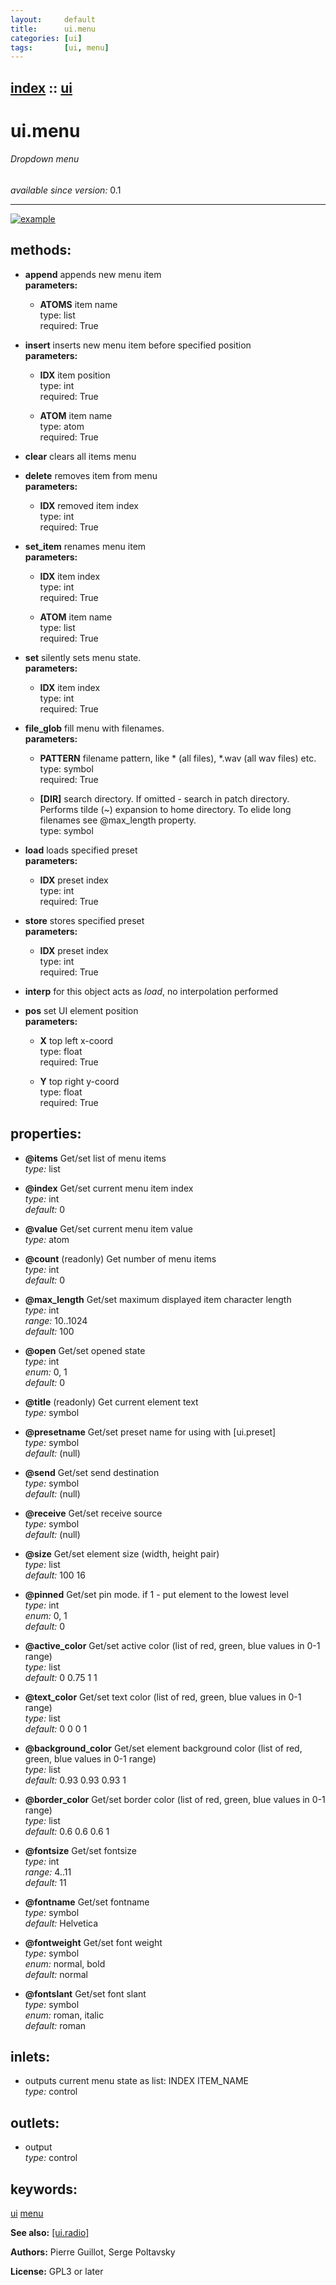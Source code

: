 ```yaml
---
layout:     default
title:      ui.menu
categories: [ui]
tags:       [ui, menu]
---
```

[index](index.html) :: [ui](category_ui.html)
---

# ui.menu

###### Dropdown menu

*available since version:* 0.1

---




[![example](../examples/img/ui.menu.jpg)](../examples/pd/ui.menu.pd)





## methods:

* **append**
appends new menu item<br>
  __parameters:__
  - **ATOMS** item name<br>
    type: list <br>
    required: True <br>

* **insert**
inserts new menu item before specified position<br>
  __parameters:__
  - **IDX** item position<br>
    type: int <br>
    required: True <br>

  - **ATOM** item name<br>
    type: atom <br>
    required: True <br>

* **clear**
clears all items menu<br>

* **delete**
removes item from menu<br>
  __parameters:__
  - **IDX** removed item index<br>
    type: int <br>
    required: True <br>

* **set_item**
renames menu item<br>
  __parameters:__
  - **IDX** item index<br>
    type: int <br>
    required: True <br>

  - **ATOM** item name<br>
    type: list <br>
    required: True <br>

* **set**
silently sets menu state.<br>
  __parameters:__
  - **IDX** item index<br>
    type: int <br>
    required: True <br>

* **file_glob**
fill menu with filenames.<br>
  __parameters:__
  - **PATTERN** filename pattern, like * (all files), *.wav (all wav files) etc.<br>
    type: symbol <br>
    required: True <br>

  - **[DIR]** search directory. If omitted - search in patch directory. Performs tilde (~) expansion to home directory. To elide long filenames see @max_length property.<br>
    type: symbol <br>

* **load**
loads specified preset<br>
  __parameters:__
  - **IDX** preset index<br>
    type: int <br>
    required: True <br>

* **store**
stores specified preset<br>
  __parameters:__
  - **IDX** preset index<br>
    type: int <br>
    required: True <br>

* **interp**
for this object acts as *load*, no interpolation performed<br>

* **pos**
set UI element position<br>
  __parameters:__
  - **X** top left x-coord<br>
    type: float <br>
    required: True <br>

  - **Y** top right y-coord<br>
    type: float <br>
    required: True <br>




## properties:

* **@items** 
Get/set list of menu items<br>
_type:_ list<br>

* **@index** 
Get/set current menu item index<br>
_type:_ int<br>
_default:_ 0<br>

* **@value** 
Get/set current menu item value<br>
_type:_ atom<br>

* **@count** (readonly)
Get number of menu items<br>
_type:_ int<br>
_default:_ 0<br>

* **@max_length** 
Get/set maximum displayed item character length<br>
_type:_ int<br>
_range:_ 10..1024<br>
_default:_ 100<br>

* **@open** 
Get/set opened state<br>
_type:_ int<br>
_enum:_ 0, 1<br>
_default:_ 0<br>

* **@title** (readonly)
Get current element text<br>
_type:_ symbol<br>

* **@presetname** 
Get/set preset name for using with [ui.preset]<br>
_type:_ symbol<br>
_default:_ (null)<br>

* **@send** 
Get/set send destination<br>
_type:_ symbol<br>
_default:_ (null)<br>

* **@receive** 
Get/set receive source<br>
_type:_ symbol<br>
_default:_ (null)<br>

* **@size** 
Get/set element size (width, height pair)<br>
_type:_ list<br>
_default:_ 100 16<br>

* **@pinned** 
Get/set pin mode. if 1 - put element to the lowest level<br>
_type:_ int<br>
_enum:_ 0, 1<br>
_default:_ 0<br>

* **@active_color** 
Get/set active color (list of red, green, blue values in 0-1 range)<br>
_type:_ list<br>
_default:_ 0 0.75 1 1<br>

* **@text_color** 
Get/set text color (list of red, green, blue values in 0-1 range)<br>
_type:_ list<br>
_default:_ 0 0 0 1<br>

* **@background_color** 
Get/set element background color (list of red, green, blue values in 0-1 range)<br>
_type:_ list<br>
_default:_ 0.93 0.93 0.93 1<br>

* **@border_color** 
Get/set border color (list of red, green, blue values in 0-1 range)<br>
_type:_ list<br>
_default:_ 0.6 0.6 0.6 1<br>

* **@fontsize** 
Get/set fontsize<br>
_type:_ int<br>
_range:_ 4..11<br>
_default:_ 11<br>

* **@fontname** 
Get/set fontname<br>
_type:_ symbol<br>
_default:_ Helvetica<br>

* **@fontweight** 
Get/set font weight<br>
_type:_ symbol<br>
_enum:_ normal, bold<br>
_default:_ normal<br>

* **@fontslant** 
Get/set font slant<br>
_type:_ symbol<br>
_enum:_ roman, italic<br>
_default:_ roman<br>



## inlets:

* outputs current menu state as list: INDEX ITEM_NAME<br>
_type:_ control



## outlets:

* output<br>
_type:_ control



## keywords:

[ui](keywords/ui.html)
[menu](keywords/menu.html)



**See also:**
[\[ui.radio\]](ui.radio.html)




**Authors:** Pierre Guillot, Serge Poltavsky




**License:** GPL3 or later





